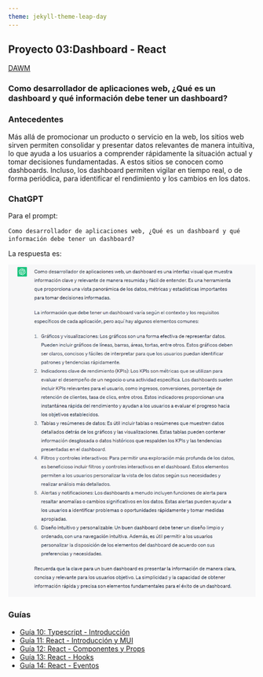 ```yaml
---
theme: jekyll-theme-leap-day
---
```


## Proyecto 03:Dashboard - React

[DAWM](/DAWM/)

### Como desarrollador de aplicaciones web, ¿Qué es un dashboard y qué información debe tener un dashboard?

### Antecedentes

Más allá de promocionar un producto o servicio en la web, los sitios web sirven permiten consolidar y presentar datos relevantes de manera intuitiva, lo que ayuda a los usuarios a comprender rápidamente la situación actual y tomar decisiones fundamentadas. A estos sitios se conocen como dashboards. Incluso, los dashboard permiten vigilar en tiempo real, o de forma periódica, para identificar el rendimiento y los cambios en los datos.

### ChatGPT

Para el prompt: 

```
Como desarrollador de aplicaciones web, ¿Qué es un dashboard y qué información debe tener un dashboard?
```
La respuesta es:

![respuesta](archivos/proyecto03-pregunta.png)

### Guías

* [Guía 10: Typescript - Introducción](/DAWM/guias/2024/guia10)
* [Guía 11: React - Introducción y MUI](/DAWM/guias/2024/guia11)
* [Guía 12: React - Componentes y Props](/DAWM/guias/2024/guia12)
* [Guía 13: React - Hooks](/DAWM/guias/2024/guia13)
* [Guía 14: React - Eventos](/DAWM/guias/2024/guia14)